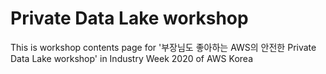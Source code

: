 # Private Data Lake workshop
This is workshop contents page for '부장님도 좋아하는 AWS의 안전한 Private Data Lake workshop' in Industry Week 2020 of AWS Korea
